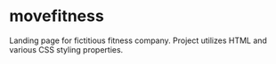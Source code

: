 # movefitness
Landing page for fictitious fitness company.  Project utilizes HTML and various CSS styling properties.
